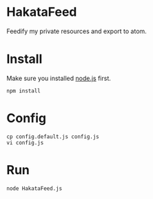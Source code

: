 HakataFeed
==========

Feedify my private resources and export to atom.

# Install

Make sure you installed [node.js](http://nodejs.org/) first.

    npm install

# Config

    cp config.default.js config.js
    vi config.js

# Run

    node HakataFeed.js
